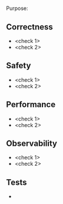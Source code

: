 # <Module Name>

Purpose: <what this area covers>

## Correctness
- <check 1>
- <check 2>

## Safety
- <check 1>
- <check 2>

## Performance
- <check 1>
- <check 2>

## Observability
- <check 1>
- <check 2>

## Tests
- <test guidance or references>
